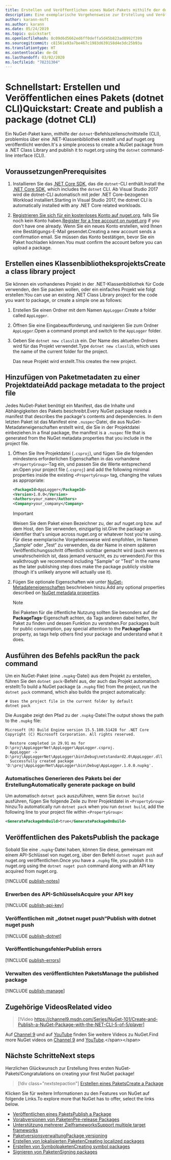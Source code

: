 ```yaml
---
title: Erstellen und Veröffentlichen eines NuGet-Pakets mithilfe der dotnet-CLI
description: Eine exemplarische Vorgehensweise zur Erstellung und Veröffentlichung eines NuGet-Pakets mit der .NET Core-CLI „dotnet“.
author: karann-msft
ms.author: karann
ms.date: 05/24/2019
ms.topic: quickstart
ms.openlocfilehash: 8c09d6d5662ed6ff0deffa5d45b823ad0992f399
ms.sourcegitcommit: c81561e93a7be467c1983d639158d4e3dc25b93a
ms.translationtype: HT
ms.contentlocale: de-DE
ms.lasthandoff: 03/02/2020
ms.locfileid: "78231304"
---
```

# <a name="quickstart-create-and-publish-a-package-dotnet-cli"></a><span data-ttu-id="c3f06-103">Schnellstart: Erstellen und Veröffentlichen eines Pakets (dotnet CLI)</span><span class="sxs-lookup"><span data-stu-id="c3f06-103">Quickstart: Create and publish a package (dotnet CLI)</span></span>

<span data-ttu-id="c3f06-104">Ein NuGet-Paket kann, mithilfe der `dotnet`-Befehlszeilenschnittstelle (CLI), problemlos über eine .NET-Klassenbibliothek erstellt und auf nuget.org veröffentlicht werden.</span><span class="sxs-lookup"><span data-stu-id="c3f06-104">It's a simple process to create a NuGet package from a .NET Class Library and publish it to nuget.org using the `dotnet` command-line interface (CLI).</span></span>

## <a name="prerequisites"></a><span data-ttu-id="c3f06-105">Voraussetzungen</span><span class="sxs-lookup"><span data-stu-id="c3f06-105">Prerequisites</span></span>

1. <span data-ttu-id="c3f06-106">Installieren Sie das [.NET Core SDK](https://www.microsoft.com/net/download/), das die `dotnet`-CLI enthält.</span><span class="sxs-lookup"><span data-stu-id="c3f06-106">Install the [.NET Core SDK](https://www.microsoft.com/net/download/), which includes the `dotnet` CLI.</span></span> <span data-ttu-id="c3f06-107">Ab Visual Studio 2017 wird die dotnet-CLI automatisch mit jeder .NET Core-bezogenen Workload installiert.</span><span class="sxs-lookup"><span data-stu-id="c3f06-107">Starting in Visual Studio 2017, the dotnet CLI is automatically installed with any .NET Core related workloads.</span></span>

1. <span data-ttu-id="c3f06-108">[Registrieren Sie sich für ein kostenloses Konto auf nuget.org](https://www.nuget.org/users/account/LogOn?returnUrl=%2F), falls Sie noch kein Konto haben.</span><span class="sxs-lookup"><span data-stu-id="c3f06-108">[Register for a free account on nuget.org](https://www.nuget.org/users/account/LogOn?returnUrl=%2F) if you don't have one already.</span></span> <span data-ttu-id="c3f06-109">Wenn Sie ein neues Konto erstellen, wird Ihnen eine Bestätigungs-E-Mail gesendet.</span><span class="sxs-lookup"><span data-stu-id="c3f06-109">Creating a new account sends a confirmation email.</span></span> <span data-ttu-id="c3f06-110">Sie müssen das Konto bestätigen, bevor Sie ein Paket hochladen können.</span><span class="sxs-lookup"><span data-stu-id="c3f06-110">You must confirm the account before you can upload a package.</span></span>

## <a name="create-a-class-library-project"></a><span data-ttu-id="c3f06-111">Erstellen eines Klassenbibliotheksprojekts</span><span class="sxs-lookup"><span data-stu-id="c3f06-111">Create a class library project</span></span>

<span data-ttu-id="c3f06-112">Sie können ein vorhandenes Projekt in der .NET-Klassenbibliothek für Code verwenden, den Sie packen wollen, oder ein einfaches Projekt wie folgt erstellen:</span><span class="sxs-lookup"><span data-stu-id="c3f06-112">You can use an existing .NET Class Library project for the code you want to package, or create a simple one as follows:</span></span>

1. <span data-ttu-id="c3f06-113">Erstellen Sie einen Ordner mit dem Namen `AppLogger`.</span><span class="sxs-lookup"><span data-stu-id="c3f06-113">Create a folder called `AppLogger`.</span></span>

1. <span data-ttu-id="c3f06-114">Öffnen Sie eine Eingabeaufforderung, und navigieren Sie zum Ordner `AppLogger`.</span><span class="sxs-lookup"><span data-stu-id="c3f06-114">Open a command prompt and switch to the `AppLogger` folder.</span></span>

1. <span data-ttu-id="c3f06-115">Geben Sie `dotnet new classlib` ein. Der Name des aktuellen Ordners wird für das Projekt verwendet.</span><span class="sxs-lookup"><span data-stu-id="c3f06-115">Type `dotnet new classlib`, which uses the name of the current folder for the project.</span></span>

   <span data-ttu-id="c3f06-116">Das neue Projekt wird erstellt.</span><span class="sxs-lookup"><span data-stu-id="c3f06-116">This creates the new project.</span></span>

## <a name="add-package-metadata-to-the-project-file"></a><span data-ttu-id="c3f06-117">Hinzufügen von Paketmetadaten zu einer Projektdatei</span><span class="sxs-lookup"><span data-stu-id="c3f06-117">Add package metadata to the project file</span></span>

<span data-ttu-id="c3f06-118">Jedes NuGet-Paket benötigt ein Manifest, das die Inhalte und Abhängigkeiten des Pakets beschreibt.</span><span class="sxs-lookup"><span data-stu-id="c3f06-118">Every NuGet package needs a manifest that describes the package's contents and dependencies.</span></span> <span data-ttu-id="c3f06-119">In dem letzten Paket ist das Manifest eine `.nuspec`-Datei, die aus NuGet-Metadateneigenschaften erstellt wird, die Sie in der Projektdatei einbeziehen.</span><span class="sxs-lookup"><span data-stu-id="c3f06-119">In a final package, the manifest is a `.nuspec` file that is generated from the NuGet metadata properties that you include in the project file.</span></span>

1. <span data-ttu-id="c3f06-120">Öffnen Sie Ihre Projektdatei (`.csproj`), und fügen Sie die folgenden mindestens erforderlichen Eigenschaften in das vorhandene `<PropertyGroup>`-Tag ein, und passen Sie die Werte entsprechend an:</span><span class="sxs-lookup"><span data-stu-id="c3f06-120">Open your project file (`.csproj`) and add the following minimal properties inside the existing `<PropertyGroup>` tag, changing the values as appropriate:</span></span>

    ```xml
    <PackageId>AppLogger</PackageId>
    <Version>1.0.0</Version>
    <Authors>your_name</Authors>
    <Company>your_company</Company>
    ```

    > [!Important]
    > <span data-ttu-id="c3f06-121">Weisen Sie dem Paket einen Bezeichner zu, der auf nuget.org bzw. auf dem Host, den Sie verwenden, einzigartig ist.</span><span class="sxs-lookup"><span data-stu-id="c3f06-121">Give the package an identifier that's unique across nuget.org or whatever host you're using.</span></span> <span data-ttu-id="c3f06-122">Für diese exemplarische Vorgehensweise wird empfohlen, im Namen „Sample“ oder „Test“ zu verwenden, da der Name in einem späteren Veröffentlichungsschritt öffentlich sichtbar gemacht wird (auch wenn es unwahrscheinlich ist, dass jemand versucht, es zu verwenden).</span><span class="sxs-lookup"><span data-stu-id="c3f06-122">For this walkthrough we recommend including "Sample" or "Test" in the name as the later publishing step does make the package publicly visible (though it's unlikely anyone will actually use it).</span></span>

1. <span data-ttu-id="c3f06-123">Fügen Sie optionale Eigenschaften wie unter [NuGet-Metadateneigenschaften](/dotnet/core/tools/csproj#nuget-metadata-properties) beschrieben hinzu.</span><span class="sxs-lookup"><span data-stu-id="c3f06-123">Add any optional properties described on [NuGet metadata properties](/dotnet/core/tools/csproj#nuget-metadata-properties).</span></span>

    > [!Note]
    > <span data-ttu-id="c3f06-124">Bei Paketen für die öffentliche Nutzung sollten Sie besonders auf die **PackageTags**-Eigenschaft achten, da Tags anderen dabei helfen, Ihr Paket zu finden und dessen Funktion zu verstehen.</span><span class="sxs-lookup"><span data-stu-id="c3f06-124">For packages built for public consumption, pay special attention to the **PackageTags** property, as tags help others find your package and understand what it does.</span></span>

## <a name="run-the-pack-command"></a><span data-ttu-id="c3f06-125">Ausführen des Befehls pack</span><span class="sxs-lookup"><span data-stu-id="c3f06-125">Run the pack command</span></span>

<span data-ttu-id="c3f06-126">Um ein NuGet-Paket (eine `.nupkg`-Datei) aus dem Projekt zu erstellen, führen Sie den `dotnet pack`-Befehl aus, der auch das Projekt automatisch erstellt:</span><span class="sxs-lookup"><span data-stu-id="c3f06-126">To build a NuGet package (a `.nupkg` file) from the project, run the `dotnet pack` command, which also builds the project automatically:</span></span>

```dotnetcli
# Uses the project file in the current folder by default
dotnet pack
```

<span data-ttu-id="c3f06-127">Die Ausgabe zeigt den Pfad zu der `.nupkg`-Datei:</span><span class="sxs-lookup"><span data-stu-id="c3f06-127">The output shows the path to the `.nupkg` file:</span></span>

```output
Microsoft (R) Build Engine version 15.5.180.51428 for .NET Core
Copyright (C) Microsoft Corporation. All rights reserved.

  Restore completed in 29.91 ms for D:\proj\AppLoggerNet\AppLogger\AppLogger.csproj.
  AppLogger -> D:\proj\AppLoggerNet\AppLogger\bin\Debug\netstandard2.0\AppLogger.dll
  Successfully created package 'D:\proj\AppLoggerNet\AppLogger\bin\Debug\AppLogger.1.0.0.nupkg'.
```

### <a name="automatically-generate-package-on-build"></a><span data-ttu-id="c3f06-128">Automatisches Generieren des Pakets bei der Erstellung</span><span class="sxs-lookup"><span data-stu-id="c3f06-128">Automatically generate package on build</span></span>

<span data-ttu-id="c3f06-129">Um automatisch `dotnet pack` auszuführen, wenn Sie `dotnet build` ausführen, fügen Sie folgende Zeile zu Ihrer Projektdatei in `<PropertyGroup>` hinzu:</span><span class="sxs-lookup"><span data-stu-id="c3f06-129">To automatically run `dotnet pack` when you run `dotnet build`, add the following line to your project file within `<PropertyGroup>`:</span></span>

```xml
<GeneratePackageOnBuild>true</GeneratePackageOnBuild>
```

## <a name="publish-the-package"></a><span data-ttu-id="c3f06-130">Veröffentlichen des Pakets</span><span class="sxs-lookup"><span data-stu-id="c3f06-130">Publish the package</span></span>

<span data-ttu-id="c3f06-131">Sobald Sie eine `.nupkg`-Datei haben, können Sie diese, gemeinsam mit einem API-Schlüssel von nuget.org, über den Befehl `dotnet nuget push` auf nuget.org veröffentlichen.</span><span class="sxs-lookup"><span data-stu-id="c3f06-131">Once you have a `.nupkg` file, you publish it to nuget.org using the `dotnet nuget push` command along with an API key acquired from nuget.org.</span></span>

[!INCLUDE [publish-notes](includes/publish-notes.md)]

### <a name="acquire-your-api-key"></a><span data-ttu-id="c3f06-132">Erwerben des API-Schlüssels</span><span class="sxs-lookup"><span data-stu-id="c3f06-132">Acquire your API key</span></span>

[!INCLUDE [publish-api-key](includes/publish-api-key.md)]

### <a name="publish-with-dotnet-nuget-push"></a><span data-ttu-id="c3f06-133">Veröffentlichen mit „dotnet nuget push“</span><span class="sxs-lookup"><span data-stu-id="c3f06-133">Publish with dotnet nuget push</span></span>

[!INCLUDE [publish-dotnet](includes/publish-dotnet.md)]

### <a name="publish-errors"></a><span data-ttu-id="c3f06-134">Veröffentlichungsfehler</span><span class="sxs-lookup"><span data-stu-id="c3f06-134">Publish errors</span></span>

[!INCLUDE [publish-errors](includes/publish-errors.md)]

### <a name="manage-the-published-package"></a><span data-ttu-id="c3f06-135">Verwalten des veröffentlichten Pakets</span><span class="sxs-lookup"><span data-stu-id="c3f06-135">Manage the published package</span></span>

[!INCLUDE [publish-manage](includes/publish-manage.md)]

## <a name="related-video"></a><span data-ttu-id="c3f06-136">Zugehörige Videos</span><span class="sxs-lookup"><span data-stu-id="c3f06-136">Related video</span></span>

> [!Video https://channel9.msdn.com/Series/NuGet-101/Create-and-Publish-a-NuGet-Package-with-the-NET-CLI-5-of-5/player]

<span data-ttu-id="c3f06-137">Auf [Channel 9](https://channel9.msdn.com/Series/NuGet-101) und auf [YouTube](https://www.youtube.com/playlist?list=PLdo4fOcmZ0oVLvfkFk8O9h6v2Dcdh2bh_) finden Sie weitere Videos zu NuGet.</span><span class="sxs-lookup"><span data-stu-id="c3f06-137">Find more NuGet videos on [Channel 9](https://channel9.msdn.com/Series/NuGet-101) and [YouTube](https://www.youtube.com/playlist?list=PLdo4fOcmZ0oVLvfkFk8O9h6v2Dcdh2bh_).</span></span>

## <a name="next-steps"></a><span data-ttu-id="c3f06-138">Nächste Schritte</span><span class="sxs-lookup"><span data-stu-id="c3f06-138">Next steps</span></span>

<span data-ttu-id="c3f06-139">Herzlichen Glückwunsch zur Erstellung Ihres ersten NuGet-Pakets!</span><span class="sxs-lookup"><span data-stu-id="c3f06-139">Congratulations on creating your first NuGet package!</span></span>

> [!div class="nextstepaction"]
> [<span data-ttu-id="c3f06-140">Erstellen eines Pakets</span><span class="sxs-lookup"><span data-stu-id="c3f06-140">Create a Package</span></span>](../create-packages/creating-a-package-dotnet-cli.md)

<span data-ttu-id="c3f06-141">Klicken Sie für weitere Informationen zu den Features von NuGet auf folgende Links.</span><span class="sxs-lookup"><span data-stu-id="c3f06-141">To explore more that NuGet has to offer, select the links below.</span></span>

- [<span data-ttu-id="c3f06-142">Veröffentlichen eines Pakets</span><span class="sxs-lookup"><span data-stu-id="c3f06-142">Publish a Package</span></span>](../nuget-org/publish-a-package.md)
- [<span data-ttu-id="c3f06-143">Vorabversionen von Paketen</span><span class="sxs-lookup"><span data-stu-id="c3f06-143">Pre-release Packages</span></span>](../create-packages/Prerelease-Packages.md)
- [<span data-ttu-id="c3f06-144">Unterstützung mehrerer Zielframeworks</span><span class="sxs-lookup"><span data-stu-id="c3f06-144">Support multiple target frameworks</span></span>](../create-packages/multiple-target-frameworks-project-file.md)
- [<span data-ttu-id="c3f06-145">Paketversionsverwaltung</span><span class="sxs-lookup"><span data-stu-id="c3f06-145">Package versioning</span></span>](../concepts/package-versioning.md)
- [<span data-ttu-id="c3f06-146">Erstellen von lokalisierten Paketen</span><span class="sxs-lookup"><span data-stu-id="c3f06-146">Creating localized packages</span></span>](../create-packages/creating-localized-packages.md)
- [<span data-ttu-id="c3f06-147">Erstellen von Symbolpaketen</span><span class="sxs-lookup"><span data-stu-id="c3f06-147">Creating symbol packages</span></span>](../create-packages/symbol-packages-snupkg.md)
- [<span data-ttu-id="c3f06-148">Signieren von Paketen</span><span class="sxs-lookup"><span data-stu-id="c3f06-148">Signing packages</span></span>](../create-packages/Sign-a-package.md)
